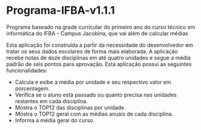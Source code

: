 # Programa-IFBA-v1.1.1
Programa baseado na grade curricular do primeiro ano do curso técnico em informática do IFBA - Campus Jacobina, que vai além de calcular médias

Esta aplicação foi construída a partir da necessidade do desenvolvedor em tratar os seus dados escolares de forma mais elaborada.
A aplicação recebe notas de doze disciplinas em até quatro unidades e segue a média padrão de seis pontos para aprovação.
Esta aplicação possui as seguintes funcionalidades:

  * Calcula e exibe a média por unidade e seu respectivo valor em porcentagem.
  * Verifica se o aluno está passado ou quanto precisa nas unidades restantes em cada disciplina.
  * Mostra o TOP12 das disciplinas por unidade.
  * Mostra o TOP12 geral com as médias anuais de cada disciplina.
  * Informa a média geral do curso.
